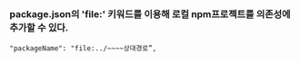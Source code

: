 ### package.json의 'file:' 키워드를 이용해 로컬 npm프로젝트를 의존성에 추가할 수 있다.

```
"packageName": "file:../~~~~상대경로”,
```